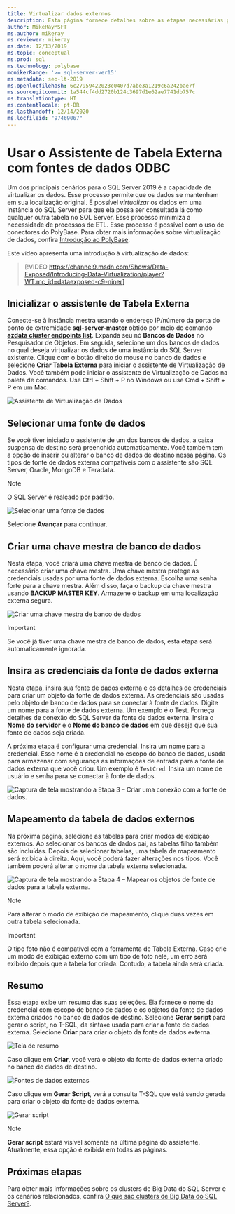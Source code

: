 ```yaml
---
title: Virtualizar dados externos
description: Esta página fornece detalhes sobre as etapas necessárias para usar o assistente Criar Tabela Externa para Fontes de dados ODBC
author: MikeRayMSFT
ms.author: mikeray
ms.reviewer: mikeray
ms.date: 12/13/2019
ms.topic: conceptual
ms.prod: sql
ms.technology: polybase
monikerRange: '>= sql-server-ver15'
ms.metadata: seo-lt-2019
ms.openlocfilehash: 6c27959422023c0407d7abe3a1219c6a242bae7f
ms.sourcegitcommit: 1a544cf4dd2720b124c3697d1e62ae7741db757c
ms.translationtype: HT
ms.contentlocale: pt-BR
ms.lasthandoff: 12/14/2020
ms.locfileid: "97469067"
---
```

# <a name="use-the-external-table-wizard-with-odbc-data-sources"></a>Usar o Assistente de Tabela Externa com fontes de dados ODBC

Um dos principais cenários para o SQL Server 2019 é a capacidade de virtualizar os dados. Esse processo permite que os dados se mantenham em sua localização original. É possível *virtualizar* os dados em uma instância do SQL Server para que ela possa ser consultada lá como qualquer outra tabela no SQL Server. Esse processo minimiza a necessidade de processos de ETL. Esse processo é possível com o uso de conectores do PolyBase. Para obter mais informações sobre virtualização de dados, confira [Introdução ao PolyBase](polybase-guide.md).

Este vídeo apresenta uma introdução à virtualização de dados:

> [!VIDEO https://channel9.msdn.com/Shows/Data-Exposed/Introducing-Data-Virtualization/player?WT.mc_id=dataexposed-c9-niner]


## <a name="start-the-external-table-wizard"></a>Inicializar o assistente de Tabela Externa

Conecte-se à instância mestra usando o endereço IP/número da porta do ponto de extremidade **sql-server-master** obtido por meio do comando [**azdata cluster endpoints list**](../../big-data-cluster/deployment-guidance.md#endpoints). Expanda seu nó **Bancos de Dados** no Pesquisador de Objetos. Em seguida, selecione um dos bancos de dados no qual deseja virtualizar os dados de uma instância do SQL Server existente. Clique com o botão direito do mouse no banco de dados e selecione **Criar Tabela Externa** para iniciar o assistente de Virtualização de Dados. Você também pode iniciar o assistente de Virtualização de Dados na paleta de comandos. Use Ctrl + Shift + P no Windows ou use Cmd + Shift + P em um Mac.

![Assistente de Virtualização de Dados](media/data-virtualization/virtualize-data-wizard.png)
## <a name="select-a-data-source"></a>Selecionar uma fonte de dados

Se você tiver iniciado o assistente de um dos bancos de dados, a caixa suspensa de destino será preenchida automaticamente. Você também tem a opção de inserir ou alterar o banco de dados de destino nessa página. Os tipos de fonte de dados externa compatíveis com o assistente são SQL Server, Oracle, MongoDB e Teradata.

> [!NOTE]
>O SQL Server é realçado por padrão.


![Selecionar uma fonte de dados](media/data-virtualization/select-data-source.png)

Selecione **Avançar** para continuar.

## <a name="create-a-database-master-key"></a>Criar uma chave mestra de banco de dados

Nesta etapa, você criará uma chave mestra de banco de dados. É necessário criar uma chave mestra. Uma chave mestra protege as credenciais usadas por uma fonte de dados externa. Escolha uma senha forte para a chave mestra. Além disso, faça o backup da chave mestra usando **BACKUP MASTER KEY**. Armazene o backup em uma localização externa segura.

![Criar uma chave mestra de banco de dados](media/data-virtualization/virtualize-data-master-key.png)

> [!IMPORTANT]
> Se você já tiver uma chave mestra de banco de dados, esta etapa será automaticamente ignorada.

## <a name="enter-external-data-source-credentials"></a>Insira as credenciais da fonte de dados externa

Nesta etapa, insira sua fonte de dados externa e os detalhes de credenciais para criar um objeto da fonte de dados externa. As credenciais são usadas pelo objeto de banco de dados para se conectar à fonte de dados. Digite um nome para a fonte de dados externa. Um exemplo é o Test. Forneça detalhes de conexão do SQL Server da fonte de dados externa. Insira o **Nome do servidor** e o **Nome do banco de dados** em que deseja que sua fonte de dados seja criada.

A próxima etapa é configurar uma credencial. Insira um nome para a credencial. Esse nome é a credencial no escopo do banco de dados, usada para armazenar com segurança as informações de entrada para a fonte de dados externa que você criou. Um exemplo é `TestCred`. Insira um nome de usuário e senha para se conectar à fonte de dados.

![Captura de tela mostrando a Etapa 3 – Criar uma conexão com a fonte de dados.](media/data-virtualization/data-source-credentials.png)

## <a name="external-data-table-mapping"></a>Mapeamento da tabela de dados externos

Na próxima página, selecione as tabelas para criar modos de exibição externos. Ao selecionar os bancos de dados pai, as tabelas filho também são incluídas. Depois de selecionar tabelas, uma tabela de mapeamento será exibida à direita. Aqui, você poderá fazer alterações nos tipos. Você também poderá alterar o nome da tabela externa selecionada.

![Captura de tela mostrando a Etapa 4 – Mapear os objetos de fonte de dados para a tabela externa.](media/data-virtualization/data-table-map.png)

> [!NOTE]
>Para alterar o modo de exibição de mapeamento, clique duas vezes em outra tabela selecionada.

> [!IMPORTANT]
>O tipo foto não é compatível com a ferramenta de Tabela Externa. Caso crie um modo de exibição externo com um tipo de foto nele, um erro será exibido depois que a tabela for criada. Contudo, a tabela ainda será criada.

## <a name="summary"></a>Resumo

Essa etapa exibe um resumo das suas seleções. Ela fornece o nome da credencial com escopo de banco de dados e os objetos da fonte de dados externa criados no banco de dados de destino. Selecione **Gerar script** para gerar o script, no T-SQL, da sintaxe usada para criar a fonte de dados externa. Selecione **Criar** para criar o objeto da fonte de dados externa.

![Tela de resumo](media/data-virtualization/virtualize-data-summary.png)

Caso clique em **Criar**, você verá o objeto da fonte de dados externa criado no banco de dados de destino.

![Fontes de dados externas](media/data-virtualization/external-data-sources.png)

Caso clique em **Gerar Script**, verá a consulta T-SQL que está sendo gerada para criar o objeto da fonte de dados externa.

![Gerar script](media/data-virtualization/generated-script.png)

> [!NOTE]
> **Gerar script** estará visível somente na última página do assistente. Atualmente, essa opção é exibida em todas as páginas.

## <a name="next-steps"></a>Próximas etapas

Para obter mais informações sobre os clusters de Big Data do SQL Server e os cenários relacionados, confira [O que são clusters de Big Data do SQL Server?](../../big-data-cluster/big-data-cluster-overview.md).
